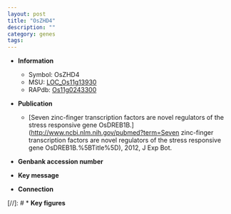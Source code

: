 ```yaml
---
layout: post
title: "OsZHD4"
description: ""
category: genes
tags: 
---
```


* **Information**  
    + Symbol: OsZHD4  
    + MSU: [LOC_Os11g13930](http://rice.uga.edu/cgi-bin/ORF_infopage.cgi?orf=LOC_Os11g13930)  
    + RAPdb: [Os11g0243300](http://rapdb.dna.affrc.go.jp/viewer/gbrowse_details/irgsp1?name=Os11g0243300)  

* **Publication**  
    + [Seven zinc-finger transcription factors are novel regulators of the stress responsive gene OsDREB1B.](http://www.ncbi.nlm.nih.gov/pubmed?term=Seven zinc-finger transcription factors are novel regulators of the stress responsive gene OsDREB1B.%5BTitle%5D), 2012, J Exp Bot.

* **Genbank accession number**  

* **Key message**  

* **Connection**  

[//]: # * **Key figures**  


